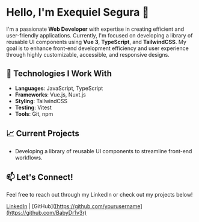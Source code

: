 # Hello, I'm Exequiel Segura 👋

I'm a passionate **Web Developer** with expertise in creating efficient and user-friendly applications. Currently, I'm focused on developing a library of reusable UI components using **Vue 3**, **TypeScript**, and **TailwindCSS**. My goal is to enhance front-end development efficiency and user experience through highly customizable, accessible, and responsive designs.

## 🌟 Technologies I Work With

- **Languages**: JavaScript, TypeScript
- **Frameworks**: Vue.js, Nuxt.js
- **Styling**: TailwindCSS
- **Testing**: Vitest
- **Tools**: Git, npm

## 📈 Current Projects

- Developing a library of reusable UI components to streamline front-end workflows.

## 📫 Let's Connect!

Feel free to reach out through my LinkedIn or check out my projects below!

[LinkedIn](https://www.linkedin.com/in/exequiel-segura/) | [GitHub]([https://github.com/yourusername](https://github.com/BabyDr1v3r) 

